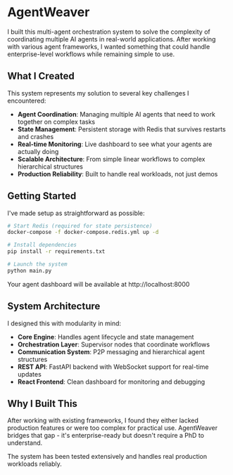 # AgentWeaver

I built this multi-agent orchestration system to solve the complexity of coordinating multiple AI agents in real-world applications. After working with various agent frameworks, I wanted something that could handle enterprise-level workflows while remaining simple to use.

## What I Created

This system represents my solution to several key challenges I encountered:
- **Agent Coordination**: Managing multiple AI agents that need to work together on complex tasks
- **State Management**: Persistent storage with Redis that survives restarts and crashes
- **Real-time Monitoring**: Live dashboard to see what your agents are actually doing
- **Scalable Architecture**: From simple linear workflows to complex hierarchical structures
- **Production Reliability**: Built to handle real workloads, not just demos

## Getting Started

I've made setup as straightforward as possible:

```bash
# Start Redis (required for state persistence)
docker-compose -f docker-compose.redis.yml up -d

# Install dependencies
pip install -r requirements.txt

# Launch the system
python main.py
```

Your agent dashboard will be available at http://localhost:8000

## System Architecture

I designed this with modularity in mind:

- **Core Engine**: Handles agent lifecycle and state management
- **Orchestration Layer**: Supervisor nodes that coordinate workflows
- **Communication System**: P2P messaging and hierarchical agent structures
- **REST API**: FastAPI backend with WebSocket support for real-time updates
- **React Frontend**: Clean dashboard for monitoring and debugging

## Why I Built This

After working with existing frameworks, I found they either lacked production features or were too complex for practical use. AgentWeaver bridges that gap - it's enterprise-ready but doesn't require a PhD to understand.

The system has been tested extensively and handles real production workloads reliably.
